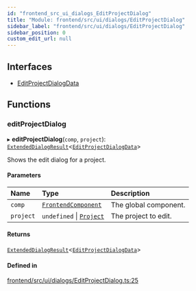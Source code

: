 ```yaml
---
id: "frontend_src_ui_dialogs_EditProjectDialog"
title: "Module: frontend/src/ui/dialogs/EditProjectDialog"
sidebar_label: "frontend/src/ui/dialogs/EditProjectDialog"
sidebar_position: 0
custom_edit_url: null
---
```


## Interfaces

- [EditProjectDialogData](../interfaces/frontend_src_ui_dialogs_EditProjectDialog.EditProjectDialogData.md)

## Functions

### editProjectDialog

▸ **editProjectDialog**(`comp`, `project`): [`ExtendedDialogResult`](common_web_ui_dialogs_ExtendedDialog.md#extendeddialogresult)<[`EditProjectDialogData`](../interfaces/frontend_src_ui_dialogs_EditProjectDialog.EditProjectDialogData.md)\>

Shows the edit dialog for a project.

#### Parameters

| Name | Type | Description |
| :------ | :------ | :------ |
| `comp` | [`FrontendComponent`](../classes/frontend_src_component_FrontendComponent.FrontendComponent.md) | The global component. |
| `project` | `undefined` \| [`Project`](../classes/common_web_data_entities_Project.Project.md) | The project to edit. |

#### Returns

[`ExtendedDialogResult`](common_web_ui_dialogs_ExtendedDialog.md#extendeddialogresult)<[`EditProjectDialogData`](../interfaces/frontend_src_ui_dialogs_EditProjectDialog.EditProjectDialogData.md)\>

#### Defined in

[frontend/src/ui/dialogs/EditProjectDialog.ts:25](https://github.com/Soroush9978/rds-ng/blob/165bdc6/src/frontend/src/ui/dialogs/EditProjectDialog.ts#L25)
